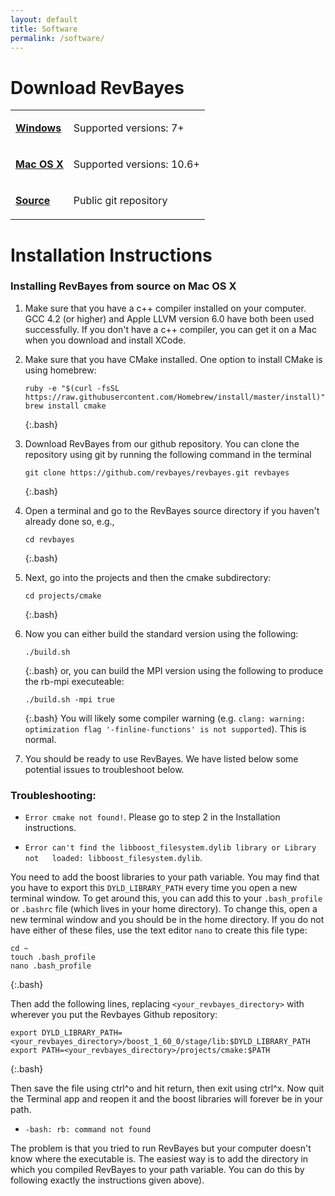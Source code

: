 ```yaml
---
layout: default
title: Software
permalink: /software/
---
```


# Download RevBayes


<table class="table table-hover ">
	<tr>
		<td valign="top" class="td4">
			<p class="p2"><span class="s1"><a href="https://github.com/revbayes/revbayes/releases/download/v1.0.7/RevBayes_Win_v1.0.7.zip"><b>Windows</b></a></span></p>
		</td>
		<td valign="top" class="td5">
			<p class="p2"><span class="s1">Supported versions: 7+<span class="Apple-converted-space"> </span></span></p>
		</td>
	</tr>
	<tr>
		<td valign="top" class="td4">
			<p class="p2"><span class="s1"><a href="https://github.com/revbayes/revbayes/releases/download/v1.0.7/RevBayes_Mac_v1.0.7.zip"><b>Mac OS X</b></a></span></p>
		</td>
		<td valign="top" class="td5">
			<p class="p2"><span class="s1">Supported versions: 10.6+<span class="Apple-converted-space"> </span></span></p>
		</td>
    </tr>
    <tr>
		<td valign="top" class="td4">
			<p class="p2"><span class="s2"><a href="http://github.com/revbayes/revbayes"><b>Source</b></a></span></p>
		</td>
		<td valign="top" class="td5">
			<p class="p2"><span class="s1">Public git repository<span class="Apple-converted-space"> </span></span></p>
		</td>
    </tr>
</table>

# Installation Instructions


### Installing RevBayes from source on Mac OS X


1. Make sure that you have a c++ compiler installed on your computer. GCC 4.2 (or higher) and Apple LLVM version 6.0 have both been used successfully. If you don't have a c++ compiler, you can get it on a Mac when you download and install XCode.

2. Make sure that you have CMake installed. One option to install CMake is using homebrew: 
    ```
    ruby -e "$(curl -fsSL https://raw.githubusercontent.com/Homebrew/install/master/install)"
    brew install cmake
    ```
    {:.bash}

3. Download RevBayes from our github repository. You can clone the repository using git by running the following command in the terminal 
    ```
    git clone https://github.com/revbayes/revbayes.git revbayes
    ```
    {:.bash}

4. Open a terminal and go to the RevBayes source directory if you haven't already done so, e.g., 
    ```
    cd revbayes
    ```
    {:.bash}

5. Next, go into the projects and then the cmake subdirectory: 
    ```
    cd projects/cmake
    ```
    {:.bash}

6. Now you can either build the standard version using the following:
    ```
    ./build.sh
    ```
    {:.bash}
   or, you can build the MPI version using the following to produce the rb-mpi executeable:
    ```
    ./build.sh -mpi true
    ```
    {:.bash}
    You will likely some compiler warning (e.g. `clang: warning: optimization flag '-finline-functions' is not supported`). This is normal. 

7. You should be ready to use RevBayes. We have listed below some potential issues to troubleshoot below.

### Troubleshooting:

* `Error cmake not found!`. Please go to step 2 in the Installation instructions.

* `Error can't find the libboost_filesystem.dylib library or Library not   loaded: libboost_filesystem.dylib`. 
   

You need to add the boost libraries to your path variable. You may find that you have to export this `DYLD_LIBRARY_PATH` every time you open a new terminal window. To get around this, you can add this to your `.bash_profile` or `.bashrc` file (which lives in your home directory). To change this, open a new terminal window and you should be in the home directory. If you do not have either of these files, use the text editor `nano` to create this file type:

```
cd ~
touch .bash_profile
nano .bash_profile
```
{:.bash}

Then add the following lines, replacing `<your_revbayes_directory>` with wherever you put the Revbayes Github repository:

```
export DYLD_LIBRARY_PATH=<your_revbayes_directory>/boost_1_60_0/stage/lib:$DYLD_LIBRARY_PATH
export PATH=<your_revbayes_directory>/projects/cmake:$PATH  
```
{:.bash}

Then save the file using ctrl^o and hit return, then exit using ctrl^x. Now quit the Terminal app and reopen it and the boost libraries will forever be in your path.

* `-bash: rb: command not found`
    
The problem is that you tried to run RevBayes but your computer doesn't know where the executable is. The easiest way is to add the directory in which you compiled RevBayes to your path variable. You can do this by following exactly the instructions given above).

